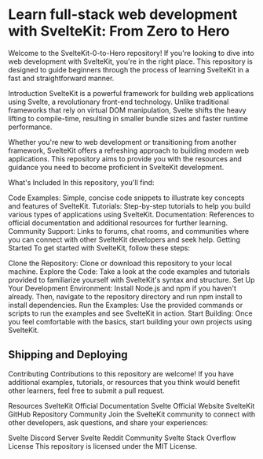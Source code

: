 # Learn full-stack web development with SvelteKit: From Zero to Hero

Welcome to the SvelteKit-0-to-Hero repository! If you're looking to dive into web development with SvelteKit, you're in the right place. This repository is designed to guide beginners through the process of learning SvelteKit in a fast and straightforward manner.

Introduction
SvelteKit is a powerful framework for building web applications using Svelte, a revolutionary front-end technology. Unlike traditional frameworks that rely on virtual DOM manipulation, Svelte shifts the heavy lifting to compile-time, resulting in smaller bundle sizes and faster runtime performance.

Whether you're new to web development or transitioning from another framework, SvelteKit offers a refreshing approach to building modern web applications. This repository aims to provide you with the resources and guidance you need to become proficient in SvelteKit development.

What's Included
In this repository, you'll find:

Code Examples: Simple, concise code snippets to illustrate key concepts and features of SvelteKit.
Tutorials: Step-by-step tutorials to help you build various types of applications using SvelteKit.
Documentation: References to official documentation and additional resources for further learning.
Community Support: Links to forums, chat rooms, and communities where you can connect with other SvelteKit developers and seek help.
Getting Started
To get started with SvelteKit, follow these steps:

Clone the Repository: Clone or download this repository to your local machine.
Explore the Code: Take a look at the code examples and tutorials provided to familiarize yourself with SvelteKit's syntax and structure.
Set Up Your Development Environment: Install Node.js and npm if you haven't already. Then, navigate to the repository directory and run npm install to install dependencies.
Run the Examples: Use the provided commands or scripts to run the examples and see SvelteKit in action.
Start Building: Once you feel comfortable with the basics, start building your own projects using SvelteKit.


## Shipping and Deploying





Contributing
Contributions to this repository are welcome! If you have additional examples, tutorials, or resources that you think would benefit other learners, feel free to submit a pull request.



Resources
SvelteKit Official Documentation
Svelte Official Website
SvelteKit GitHub Repository
Community
Join the SvelteKit community to connect with other developers, ask questions, and share your experiences:

Svelte Discord Server
Svelte Reddit Community
Svelte Stack Overflow
License
This repository is licensed under the MIT License.
